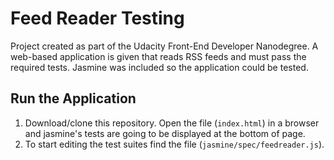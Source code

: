 # Feed Reader Testing

Project created as part of the Udacity Front-End Developer Nanodegree. A web-based application is given that reads RSS feeds and must pass the required tests. 
Jasmine was included so the application could be tested.

## Run the Application

1. Download/clone this repository. Open the file (`index.html`) in a browser and jasmine's tests are going to be displayed at the bottom of page. 
2. To start editing the test suites find the file (`jasmine/spec/feedreader.js`).